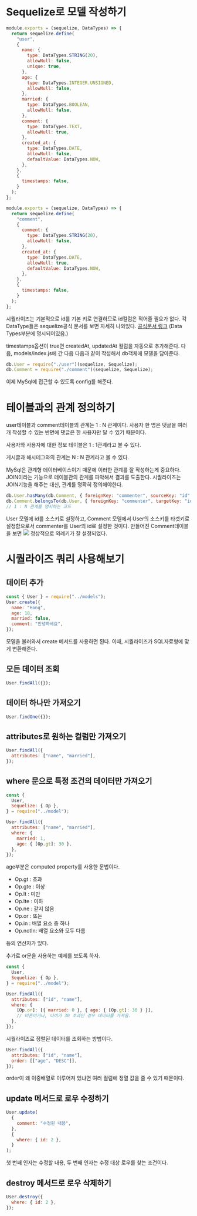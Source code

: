 # Sequelize로 모델 작성하기

```js
module.exports = (sequelize, DataTypes) => {
  return sequelize.define(
    "user",
    {
      name: {
        type: DataTypes.STRING(20),
        allowNull: false,
        unique: true,
      },
      age: {
        type: DataTypes.INTEGER.UNSIGNED,
        allowNull: false,
      },
      married: {
        type: DataTypes.BOOLEAN,
        allowNull: false,
      },
      comment: {
        type: DataTypes.TEXT,
        allowNull: true,
      },
      created_at: {
        type: DataTypes.DATE,
        allowNull: false,
        defaultValue: DataTypes.NOW,
      },
    },
    {
      timestamps: false,
    }
  );
};
```

```js
module.exports = (sequelize, DataTypes) => {
  return sequelize.define(
    "comment",
    {
      comment: {
        type: DataTypes.STRING(20),
        allowNull: false,
      },
      created_at: {
        type: DataTypes.DATE,
        allowNull: true,
        defaultValue: DataTypes.NOW,
      },
    },
    {
      timestamps: false,
    }
  );
};
```

시퀄라이즈는 기본적으로 id를 기본 키로 연결하므로 id컬럼은 적어줄 필요가 없다.
각 DataType들은 sequelize공식 문서를 보면 자세히 나와있다.
[공식문서 링크](https://sequelize.org/master/manual/model-basics.html) (Data Types부분에 명시되어있음.)

timestamps옵션이 true면 createdAt, updatedAt 컬럼을 자동으로 추가해준다.
다음, models/index.js에 간 다음 다음과 같이 작성해서 db객체에 모델을 담아준다.

```js
db.User = require("./user")(sequelize, Sequelize);
db.Comment = require("./comment")(sequelize, Sequelize);
```

이제 MySql에 접근할 수 있도록 config를 해준다.

# 테이블과의 관계 정의하기

user테이블과 comment테이블의 관계는 1 : N 관계이다.
사용자 한 명은 댓글을 여러개 작성할 수 있는 반면에 댓글은 한 사용자만 달 수 있기 때문이다.

사용자와 사용자에 대한 정보 테이블은 1 : 1관계라고 볼 수 있다.

게시글과 해시테그와의 관계는 N : N 관계라고 볼 수 있다.

MySql은 관계형 데이터베이스이기 때문에 이러한 관계를 잘 작성하는게 중요하다.
JOIN이라는 기능으로 테이블관의 관계를 파악해서 결과를 도출한다.
시퀄라이즈는 JOIN기능을 해주는 대신, 관계를 명확히 정의해야한다.

```js
db.User.hasMany(db.Comment, { foreignKey: "commenter", sourceKey: "id" });
db.Comment.belongsTo(db.User, { foreignKey: "commenter", targetKey: "id" });
// 1 : N 관계를 명시하는 코드
```

User 모델에 id를 소스키로 설정하고, Comment 모델에서 User의 소스키를 타겟키로 설정함으로서 commenter를 User의 id로 설정한 것이다.
만들어진 Comment테이블을 보면
![](https://images.velog.io/images/hjh040302/post/2ff3f7ec-0b3c-4ea0-bdb9-6b0d195ea345/image.png)
정상적으로 외례키가 잘 설정되었다.

# 시퀄라이즈 쿼리 사용해보기

## 데이터 추가

```js
const { User } = require("../models");
User.create({
  name: "Hong",
  age: 18,
  married: false,
  comment: "안녕하세요",
});
```

모델을 불러와서 create 메서드를 사용하면 된다.
이때, 시퀄라이즈가 SQL자료형에 맞게 변환해준다.

## 모든 데이터 조회

```js
User.findAll({});
```

## 데이터 하나만 가져오기

```js
User.findOne({});
```

## attributes로 원하는 컬럼만 가져오기

```js
User.findAll({
  attributes: ["name", "married"],
});
```

## where 문으로 특정 조건의 데이터만 가져오기

```js
const {
  User,
  Sequelize: { Op },
} = require("../model");

User.findAll({
  attributes: ["name", "married"],
  where: {
    married: 1,
    age: { [Op.gt]: 30 },
  },
});
```

age부분은 computed property를 사용한 문법이다.

- Op.gt : 초과
- Op.gte : 이상
- Op.lt : 미만
- Op.lte : 이하
- Op.ne : 같지 않음
- Op.or : 또는
- Op.in : 배열 요소 중 하나
- Op.notIn: 배열 요소와 모두 다름

등의 연산자가 있다.

추가로 or문을 사용하는 예제를 보도록 하자.

```js
const {
  User,
  Sequelize: { Op },
} = require("../model");

User.findAll({
  attributes: ["id", "name"],
  where: {
    [Op.or]: [{ married: 0 }, { age: { [Op.gt]: 30 } }],
    // 미혼이거나, 나이가 30 초과인 경우 데이터를 가져옴.
  },
});
```

시퀄라이즈로 정렬된 데이터를 조회하는 방법이다.

```js
User.findAll({
  attributes: ["id", "name"],
  order: [["age", "DESC"]],
});
```

order이 왜 이중배열로 이루어져 있냐면 여러 컬럼에 정열 값을 줄 수 있기 때문이다.

## update 메서드로 로우 수정하기

```js
User.update(
  {
    comment: "수정된 내용",
  },
  {
    where: { id: 2 },
  }
);
```

첫 번째 인자는 수정할 내용, 두 번째 인자는 수정 대상 로우를 찾는 조건이다.

## destroy 메서드로 로우 삭제하기

```js
User.destroy({
  where: { id: 2 },
});
```

